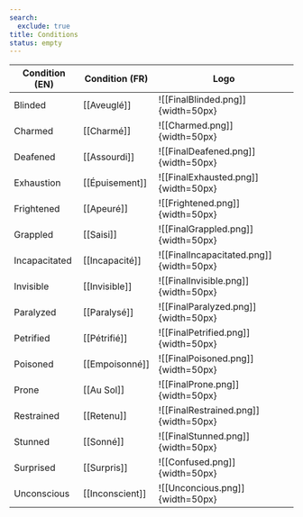 ```yaml
---
search:
  exclude: true
title: Conditions
status: empty
---
```

| Condition (EN) | Condition (FR)  | Logo                                    |
| -------------- | --------------- | --------------------------------------- |
| Blinded        | [[Aveuglé]]     | ![[FinalBlinded.png]]{width=50px}       |
| Charmed        | [[Charmé]]      | ![[Charmed.png]]{width=50px}            |
| Deafened       | [[Assourdi]]    | ![[FinalDeafened.png]]{width=50px}      |
| Exhaustion     | [[Épuisement]]  | ![[FinalExhausted.png]]{width=50px}     |
| Frightened     | [[Apeuré]]      | ![[Frightened.png]]{width=50px}         |
| Grappled       | [[Saisi]]       | ![[FinalGrappled.png]]{width=50px}      |
| Incapacitated  | [[Incapacité]]  | ![[FinalIncapacitated.png]]{width=50px} |
| Invisible      | [[Invisible]]   | ![[FinalInvisible.png]]{width=50px}     |
| Paralyzed      | [[Paralysé]]    | ![[FinalParalyzed.png]]{width=50px}     |
| Petrified      | [[Pétrifié]]    | ![[FinalPetrified.png]]{width=50px}     |
| Poisoned       | [[Empoisonné]]  | ![[FinalPoisoned.png]]{width=50px}      |
| Prone          | [[Au Sol]]      | ![[FinalProne.png]]{width=50px}         |
| Restrained     | [[Retenu]]      | ![[FinalRestrained.png]]{width=50px}    |
| Stunned        | [[Sonné]]       | ![[FinalStunned.png]]{width=50px}       |
| Surprised      | [[Surpris]]     | ![[Confused.png]]{width=50px}           |
| Unconscious    | [[Inconscient]] | ![[Unconcious.png]]{width=50px}         |
